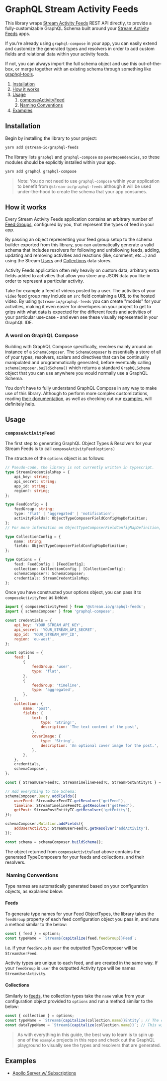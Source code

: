 # GraphQL Stream Activity Feeds

This library wraps [Stream Activity Feeds](https://getstream.io/activity-feeds) REST API directly, to provide a fully-customizable GraphQL Schema built around your [Stream Activity Feeds](https://getstream.io/activity-feeds) apps.

If you're already using `graphql-compose` in your app, you can easily extend and customize the generated types and resolvers in order to add custom fields and relational data within your activity feeds.

If not, you can always import the full schema object and use this out-of-the-box, or merge together with an existing schema through something like [graphql-tools](https://www.graphql-tools.com/).

1. [Installation](#installation)
2. [How it works](#how-it-works)
3. [Usage](#usage)
    1. [composeActivityFeed](#composeactivityfeed)
    2. [Naming Conventions](#naming-conventions)
4. [Examples](#examples)

## Installation

Begin by installing the library to your project:

```sh
yarn add @stream-io/graphql-feeds
```

The library lists `graphql` and `graphql-compose` as `peerDependencies`, so these modules should be explicitly installed within your app.

```sh
yarn add graphql graphql-compose
```

> Note: You do not need to use `graphql-compose` within your application to benefit from `@stream-io/graphql-feeds` although it will be used under-the-hood to create the schema that your app consumes.

## How it works

Every Stream Activity Feeds application contains an arbitrary number of [Feed Groups](https://getstream.io/activity-feeds/docs/node/creating_feeds/?language=javascript), configured by you, that represent the types of feed in your app.

By passing an object representing your feed group setup to the schema builder exported from this library, you can automatically generate a valid schema that includes resolvers for following and unfollowing feeds, adding, updating and removing activities and reactions (like, comment, etc...) and using the Stream [Users](https://getstream.io/activity-feeds/docs/node/users_introduction/?language=javascript) and [Collections](https://getstream.io/activity-feeds/docs/node/collections_introduction/?language=javascript) data stores.

Activity Feeds application often rely heavily on custom data; arbitrary extra fields added to activities that allow you store any JSON data you like in order to represent a particular activity.

Take for example a feed of videos posted by a user. The activities of your `video` feed group may include an `src` field containing a URL to the hosted video. By using `@stream-io/graphql-feeds` you can create "models" for your activities, making it even easier for developers on your project to get to grips with what data is expected for the different feeds and activities of your particular use-case - and even see these visually represented in your GraphQL IDE.

### A word on GraphQL Compose

Building with GraphQL Compose specifically, revolves mainly around an instance of a `SchemaComposer`. The `SchemaComposer` is essentially a store of all of your types, resolvers, scalars and directives that can be continually manipulated and programmatically generated, before eventually calling `schemaComposer.buildSchema()` which returns a standard `GraphQLSchema` object that you can use anywhere you would normally use a GraphQL Schema.

You don't have to fully understand GraphQL Compose in any way to make use of this library. Although to perform more complex customizations, reading [their documentation](https://graphql-compose.github.io/), as well as checking out our [examples](#examples), will definitely help.

## Usage

### `composeActivityFeed`

The first step to generating GraphQL Object Types & Resolvers for your Stream Feeds is to call `composeActivityFeed(options)`

The structure of the `options` object is as follows:

```ts
// Pseudo-code, the library is not currently written in typescript.
type StreamCredentialsMap = {
    api_key: string;
    api_secret: string;
    app_id: string;
    region?: string;
};

type FeedConfig = {
    feedGroup: string;
    type: 'flat' | 'aggregated' | 'notification';
    activityFields?: ObjectTypeComposerFieldConfigMapDefinition;
};
// For more information on ObjectTypeComposerFieldConfigMapDefinition, see here: https://graphql-compose.github.io/docs/api/ObjectTypeComposer.html#objecttypecomposerfieldconfigmapdefinition - You can define the additional custom fields of you activities the same way you would any other GQL Object Type - the same applies to collections as seen below.

type CollectionConfig = {
    name: string;
    fields: ObjectTypeComposerFieldConfigMapDefinition;
};

type Options = {
    feed: FeedConfig | [FeedConfig];
    collection: CollectionConfig | [CollectionConfig];
    schemaComposer?: SchemaComposer;
    credentials: StreamCredentialsMap;
};
```

Once you have constructed your options object, you can pass it to `composeActivityFeed` as below:

```js
import { composeActivityFeed } from '@stream.io/graphql-feeds';
import { schemaComposer } from 'graphql-compose';

const credentials = {
    api_key: 'YOUR_STREAM_API_KEY',
    api_secret: 'YOUR_STREAM_API_SECRET',
    app_id: 'YOUR_STREAM_APP_ID',
    region: 'eu-west',
};

const options = {
    feed: [
        {
            feedGroup: 'user',
            type: 'flat',
        },
        {
            feedGroup: 'timeline',
            type: 'aggregated',
        },
    ],
    collection: {
        name: 'post',
        fields: {
            text: {
                type: 'String!',
                description: 'The text content of the post',
            },
            coverImage: {
                type: 'String',
                description: 'An optional cover image for the post.',
            },
        },
    },
    credentials,
    schemaComposer,
};

const { StreamUserFeedTC, StreamTimelineFeedTC, StreamPostEntityTC } = composeActivityFeed(options);

// Add everything to the Schema:
schemaComposer.Query.addFields({
    userFeed: StreamUserFeedTC.getResolver('getFeed'),
    timeline: StreamTimelineFeedTC.getResolver('getFeed'),
    getPost: StreamPostEntityTC.getResolver('getEntity'),
});

schemaComposer.Mutation.addFields({
    addUserActivity: StreamUserFeedTC.getResolver('addActivity'),
});

const schema = schemaComposer.buildSchema();
```

The object returned from `composeActivityFeed` above contains the generated TypeComposers for your feeds and collections, and their resolvers.

###  Naming Conventions

Type names are automatically generated based on your configuration objects, as explained below:

#### Feeds

To generate type names for your Feed ObjectTypes, the library takes the `feedGroup` property of each feed configuration object you pass in, and runs a method similar to the below:

```js
const { feed } = options;
const typeName = `Stream${capitalize(feed.feedGroup)}Feed`;
```

i.e. if your `feedGroup` is `user` the outputted TypeComposer will be `StreamUserFeed`.

Activity types are unique to each feed, and are created in the same way. If your `feedGroup` is `user` the outputted Activity type will be names `StreamUserActivity`.

#### Collections

Similarly to [feeds](#feeds), the collection types take the `name` value from your configuration object provided to `options` and run a method similar to the below:

```js
const { collection } = options;
const typeName = `Stream${capitalize(collection.name)}Entity`; // The collection query resolvers return CollectionEntities that contain a data property with actual collection item embedded.
const dataTypeName = `Stream${capitalize(collection.name)}`; // This will be the type of the `data` field of the CollectionEntity.
```

> As with everything in this guide, the best way to learn is to spin up one of the `example` projects in this repo and check out the GraphQL playground to visually see the types and resolvers that are generated.

## Examples

-   [Apollo Server w/ Subscriptions](../../examples/apollo-server)
